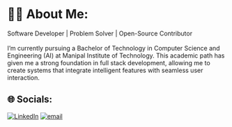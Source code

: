 # 🧑‍💻 About Me:
Software Developer | Problem Solver | Open-Source Contributor<br><br>I’m currently pursuing a Bachelor of Technology in Computer Science and Engineering (AI) at Manipal Institute of Technology. This academic path has given me a strong foundation in full stack development, allowing me to create systems that integrate intelligent features with seamless user interaction.

## 🌐 Socials:
[![LinkedIn](https://img.shields.io/badge/LinkedIn-%230077B5.svg?logo=linkedin&logoColor=white)](https://www.linkedin.com/in/ishanm1603/?utm_source=share&utm_campaign=share_via&utm_content=profile&utm_medium=android_app) [![email](https://img.shields.io/badge/Email-D14836?logo=gmail&logoColor=white)](mailto:ishanm1603@gmail.com) 



